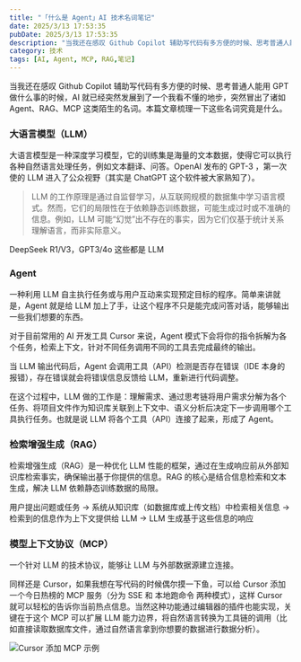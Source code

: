 ```yaml
---
title: "「什么是 Agent」AI 技术名词笔记"
date: 2025/3/13 17:53:35
pubDate: 2025/3/13 17:53:35
description: "当我还在感叹 Github Copilot 辅助写代码有多方便的时候、思考普通人能用 GPT 做什么事的时候，AI 就已经突然发展到了一个我看不懂的地步，突然冒出了诸如 Agent、RAG、MCP 这类陌生的名词。本篇文章梳理一下这些名词究竟是什么。"
category: 技术
tags: [AI, Agent, MCP, RAG,笔记]
---
```


当我还在感叹 Github Copilot 辅助写代码有多方便的时候、思考普通人能用 GPT 做什么事的时候，AI 就已经突然发展到了一个我看不懂的地步，突然冒出了诸如 Agent、RAG、MCP 这类陌生的名词。本篇文章梳理一下这些名词究竟是什么。

### 大语言模型（LLM）

大语言模型是一种深度学习模型，它的训练集是海量的文本数据，使得它可以执行各种自然语言处理任务，例如文本翻译、问答。OpenAI 发布的 GPT-3 ，第一次使的 LLM 进入了公众视野（其实是 ChatGPT 这个软件被大家熟知了）。

> LLM 的工作原理是通过自监督学习，从互联网规模的数据集中学习语言模式。然而，它们的局限性在于依赖静态训练数据，可能生成过时或不准确的信息。例如，LLM 可能“幻觉”出不存在的事实，因为它们仅基于统计关系理解语言，而非实际意义。

DeepSeek R1/V3，GPT3/4o 这些都是 LLM

### Agent

一种利用 LLM 自主执行任务或与用户互动来实现预定目标的程序。简单来讲就是，Agent 就是给 LLM 加上了手，让这个程序不只是能完成问答对话，能够输出一些我们想要的东西。

对于目前常用的 AI 开发工具 Cursor 来说，Agent 模式下会将你的指令拆解为各个任务，检索上下文，针对不同任务调用不同的工具去完成最终的输出。

当 LLM 输出代码后，Agent 会调用工具（API）检测是否存在错误（IDE 本身的报错），存在错误就会将错误信息反馈给 LLM，重新进行代码调整。

在这个过程中，LLM 做的工作是：理解需求、通过思考链将用户需求分解为各个任务、将项目文件作为知识库关联到上下文中、语义分析后决定下一步调用哪个工具执行任务。也就是说 LLM 将各个工具（API）连接了起来，形成了 Agent。

### 检索增强生成（RAG）

检索增强生成（RAG）是一种优化 LLM 性能的框架，通过在生成响应前从外部知识库检索事实，确保输出基于你提供的信息。RAG 的核心是结合信息检索和文本生成，解决 LLM 依赖静态训练数据的局限。

用户提出问题或任务 → 系统从知识库（如数据库或上传文档）中检索相关信息 → 检索到的信息作为上下文提供给 LLM → LLM 生成基于这些信息的响应

### 模型上下文协议（MCP）

一个针对 LLM 的技术协议，能够让 LLM 与外部数据源建立连接。

同样还是 Cursor，如果我想在写代码的时候偶尔摸一下鱼，可以给 Cursor 添加一个今日热榜的 MCP 服务（分为 SSE 和 本地跑命令 两种模式），这样 Cursor 就可以轻松的告诉你当前热点信息。当然这种功能通过编辑器的插件也能实现，关键在于这个 MCP 可以扩展 LLM 能力边界，将自然语言转换为工具链的调用（比如直接读取数据库文件，通过自然语言拿到你想要的数据进行数据分析）。

![Cursor 添加 MCP 示例](https://cdn.jsdelivr.net/gh/qiyuor2/blog-image/img/20250313_cursor_mcp2.png)
